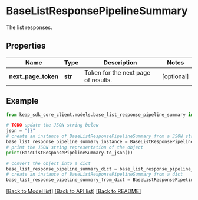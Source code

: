 # BaseListResponsePipelineSummary

The list responses.

## Properties

Name | Type | Description | Notes
------------ | ------------- | ------------- | -------------
**next_page_token** | **str** | Token for the next page of results. | [optional] 

## Example

```python
from keap_sdk_core_client.models.base_list_response_pipeline_summary import BaseListResponsePipelineSummary

# TODO update the JSON string below
json = "{}"
# create an instance of BaseListResponsePipelineSummary from a JSON string
base_list_response_pipeline_summary_instance = BaseListResponsePipelineSummary.from_json(json)
# print the JSON string representation of the object
print(BaseListResponsePipelineSummary.to_json())

# convert the object into a dict
base_list_response_pipeline_summary_dict = base_list_response_pipeline_summary_instance.to_dict()
# create an instance of BaseListResponsePipelineSummary from a dict
base_list_response_pipeline_summary_from_dict = BaseListResponsePipelineSummary.from_dict(base_list_response_pipeline_summary_dict)
```
[[Back to Model list]](../README.md#documentation-for-models) [[Back to API list]](../README.md#documentation-for-api-endpoints) [[Back to README]](../README.md)


